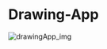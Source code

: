 # Drawing-App
![drawingApp_img](https://github.com/gulatijaya/Drawing-App/assets/109244577/15edc310-18d9-4a08-af1b-a87aa99dd729)

